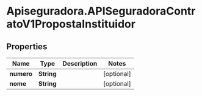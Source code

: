 # Apiseguradora.APISeguradoraContratoV1PropostaInstituidor

## Properties
Name | Type | Description | Notes
------------ | ------------- | ------------- | -------------
**numero** | **String** |  | [optional] 
**nome** | **String** |  | [optional] 


